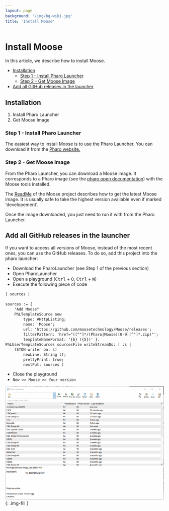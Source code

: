 ```yaml
---
layout: page
background: '/img/bg-wiki.jpg'
title: 'Install Moose'
---
```


# Install Moose <!-- omit in toc -->

In this article, we describe how to install Moose.

- [Installation](#installation)
  - [Step 1 - Install Pharo Launcher](#step-1---install-pharo-launcher)
  - [Step 2 - Get Moose Image](#step-2---get-moose-image)
- [Add all GitHub releases in the launcher](#add-all-github-releases-in-the-launcher)

## Installation

1. Install Pharo Launcher
2. Get Moose Image

### Step 1 - Install Pharo Launcher

The easiest way to install Moose is to use the Pharo Launcher.
You can download it from the [Pharo website.](https://pharo.org/web/download)

### Step 2 - Get Moose Image

From the Pharo Launcher, you can download a Moose image.
It corresponds to a Pharo image (see the [pharo open documentation](https://github.com/pharo-open-documentation)) with the Moose tools installed.

The [ReadMe](https://github.com/moosetechnology/Moose#readme) of the Moose project describes how to get the latest Moose image.
It is usually safe to take the highest version available even if marked 'developement'.

Once the image downloaded, you just need to run it with from the Pharo Launcher.

## Add all GitHub releases in the launcher

If you want to access all versions of Moose, instead of the most recent ones, you can use the GitHub releases. To do so, add this project into the pharo launcher:

- Download the PharoLauncher (see Step 1 of the previous section)
- Open PharoLauncher
- Open a playground (<kbd>Ctrl</kbd> + <kbd>O</kbd>, <kbd>Ctrl</kbd> + <kbd>W</kbd>)
- Execute the following piece of code

```st
| sources |

sources := {
    "Add Moose"
    PhLTemplateSource new
        type: #HttpListing;
        name: 'Moose';
        url: 'https://github.com/moosetechnology/Moose/releases';
        filterPattern: 'href="([^"]*/(Pharo|Moose)[0-9][^"]*.zip)"';
        templateNameFormat: '{6} ({5})' }.
PhLUserTemplateSources sourcesFile writeStreamDo: [ :s |
    (STON writer on: s)
        newLine: String lf;
        prettyPrint: true;
        nextPut: sources ]
```

- Close the playground
- `New >> Moose >> Your version`

![Download Moose image](res/downloadMooseGitHubReleases.gif){: .img-fill }

